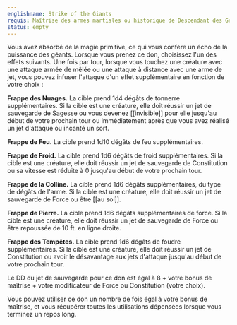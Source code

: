 ```yaml
---
englishname: Strike of the Giants
requis: Maîtrise des armes martiales ou historique de Descendant des Géants
status: empty
---
```

Vous avez absorbé de la magie primitive, ce qui vous confère un écho de la puissance des géants. Lorsque vous prenez ce don, choisissez l'un des effets suivants. Une fois par tour, lorsque vous touchez une créature avec une attaque armée de mêlée ou une attaque à distance avec une arme de jet, vous pouvez infuser l'attaque d'un effet supplémentaire en fonction de votre choix : 

**Frappe des Nuages.** La cible prend 1d4 dégâts de tonnerre supplémentaires. Si la cible est une créature, elle doit réussir un jet de sauvegarde de Sagesse ou vous devenez [[invisible]] pour elle jusqu'au début de votre prochain tour ou immédiatement après que vous avez réalisé un jet d'attaque ou incanté un sort.

**Frappe de Feu.** La cible prend 1d10 dégâts de feu supplémentaires.

**Frappe de Froid.** La cible prend 1d6 dégâts de froid supplémentaires. Si la cible est une créature, elle doit réussir un jet de sauvegarde de Constitution ou sa vitesse est réduite à 0 jusqu'au début de votre prochain tour.

**Frappe de la Colline.** La cible prend 1d6 dégâts supplémentaires, du type de dégâts de l'arme. Si la cible est une créature, elle doit réussir un jet de sauvegarde de Force ou être [[au sol]].

**Frappe de Pierre.** La cible prend 1d6 dégâts supplémentaires de force. Si la cible est une créature, elle doit réussir un jet de sauvegarde de Force ou être repoussée de 10 ft. en ligne droite.

**Frappe des Tempêtes.** La cible prend 1d6 dégâts de foudre supplémentaires. Si la cible est une créature, elle doit réussir un jet de Constitution ou avoir le désavantage aux jets d'attaque jusqu'au début de votre prochain tour.

Le DD du jet de sauvegarde pour ce don est égal à 8 + votre bonus de maîtrise + votre modificateur de Force ou Constitution (votre choix).

Vous pouvez utiliser ce don un nombre de fois égal à votre bonus de maîtrise, et vous récupérer toutes les utilisations dépensées lorsque vous terminez un repos long.
